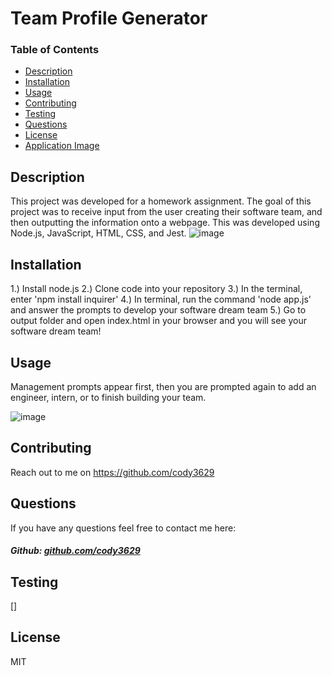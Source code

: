 # Team Profile Generator

### Table of Contents

- [Description](#description)
- [Installation](#installation)
- [Usage](#usage)
- [Contributing](#contributing)
- [Testing](#testing)
- [Questions](#questions)
- [License](#license)
- [Application Image](#application-image)

## Description

This project was developed for a homework assignment. The goal of this project was to receive input from the user creating their software team, and then outputting the information onto a webpage. This was developed using Node.js, JavaScript, HTML, CSS, and Jest.
![image](https://user-images.githubusercontent.com/92649046/149640006-19a30f89-bb98-4edc-895c-872082902c51.png)


## Installation

1.) Install node.js 
2.) Clone code into your repository 
3.) In the terminal, enter 'npm install inquirer' 
4.) In terminal, run the command 'node app.js' and answer the prompts to develop your software dream team 
5.) Go to output folder and open index.html in your browser and you will see your software dream team!

## Usage

Management prompts appear first, then you are prompted again to add an engineer, intern, or to finish building your team.

![image](https://user-images.githubusercontent.com/92649046/149639985-2175cfb4-3519-49ee-bd64-79439b5398ca.png)


## Contributing

Reach out to me on https://github.com/cody3629

## Questions

If you have any questions feel free to contact me here:

 ##### Github: [github.com/cody3629](https://github.com/cody3629)

## Testing

[]

## License

MIT

